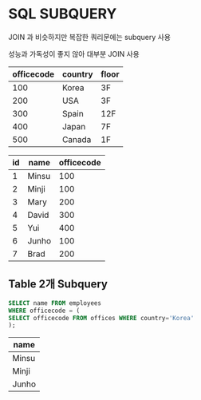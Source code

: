 # SQL SUBQUERY

JOIN 과 비슷하지만 복잡한 쿼리문에는 subquery 사용

성능과 가독성이 좋지 않아 대부분 JOIN 사용

|officecode|country|floor|
|-|-|-|
|100|Korea|3F|
|200|USA|3F|
|300|Spain|12F|
|400|Japan|7F|
|500|Canada|1F|

|id|name|officecode|
|-|-|-|
|1|Minsu|100|
|2|Minji|100|
|3|Mary|200|
|4|David|300|
|5|Yui|400|
|6|Junho|100|
|7|Brad|200|

## Table 2개 Subquery

```sql
SELECT name FROM employees
WHERE officecode = (
SELECT officecode FROM offices WHERE country='Korea'
);
```

|name|
|-|
|Minsu|
|Minji|
|Junho|
